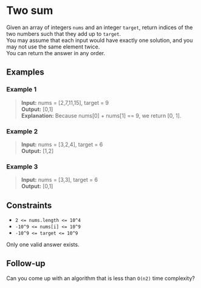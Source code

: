 # Two sum
Given an array of integers `nums` and an integer `target`, return indices of the two numbers such that they add up to `target`.  
You may assume that each input would have exactly one solution, and you may not use the same element twice.  
You can return the answer in any order.

## Examples
### Example 1
> **Input:** nums = [2,7,11,15], target = 9  
> **Output:** [0,1]  
> **Explanation:** Because nums[0] + nums[1] == 9, we return [0, 1].

### Example 2
> **Input:** nums = [3,2,4], target = 6  
> **Output:** [1,2]  

### Example 3
> **Input:** nums = [3,3], target = 6  
> **Output:** [0,1]

## Constraints
* `2 <= nums.length <= 10^4`
* `-10^9 <= nums[i] <= 10^9`
* `-10^9 <= target <= 10^9`

Only one valid answer exists.

## Follow-up
Can you come up with an algorithm that is less than `O(n2)` time complexity?
